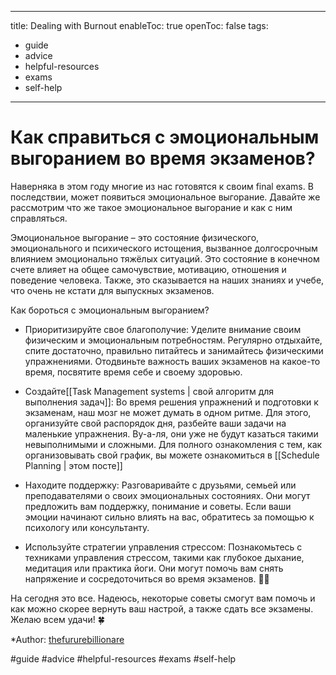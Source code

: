 
---
title: Dealing with Burnout
enableToc: true
openToc: false
tags:
- guide 
- advice 
- helpful-resources
- exams
- self-help
---

# Как справиться с эмоциональным выгоранием во время экзаменов?
Наверняка в этом году многие из нас готовятся к своим final exams. В последствии, может появиться эмоциональное выгорание. Давайте же рассмотрим что же такое эмоциональное выгорание и как с ним справляться.

Эмоциональное выгорание – это состояние физического, эмоционального и психического истощения, вызванное долгосрочным влиянием эмоционально тяжёлых ситуаций. Это состояние в конечном счете влияет на общее самочувствие, мотивацию, отношения и поведение человека. Также, это сказывается на наших знаниях и учебе, что очень не кстати для выпускных экзаменов.

Как бороться с эмоциональным выгоранием?
- Приоритизируйте свое благополучие: Уделите внимание своим физическим и эмоциональным потребностям. Регулярно отдыхайте, спите достаточно, правильно питайтесь и занимайтесь физическими упражнениями. Отодвиньте важность ваших экзаменов на какое-то время, посвятите время себе и своему здоровью.

- Создайте[[Task Management systems | свой алгоритм для выполнения задач]]: Во время решения упражнений и подготовки к экзаменам, наш мозг не может думать в одном ритме. Для этого, организуйте свой распорядок дня, разбейте ваши задачи на маленькие упражнения. Ву-а-ля, они уже не будут казаться такими невыполнимыми и сложными. Для полного ознакомления с тем, как организовывать свой график, вы можете ознакомиться в [[Schedule Planning | этом посте]]
- Находите поддержку: Разговаривайте с друзьями, семьей или преподавателями о своих эмоциональных состояниях. Они могут предложить вам поддержку, понимание и советы. Если ваши эмоции начинают сильно влиять на вас, обратитесь за помощью к психологу или консультанту.

- Используйте стратегии управления стрессом: Познакомьтесь с техниками управления стрессом, такими как глубокое дыхание, медитация или практика йоги. Они могут помочь вам снять напряжение и сосредоточиться во время экзаменов. 🧘🏽

На сегодня это все. Надеюсь, некоторые советы смогут вам помочь и как можно скорее вернуть ваш настрой, а также сдать все экзамены. Желаю всем удачи! 🍀


*Author: [thefururebillionare](https://t.me/thefururebillionare)

#guide 
#advice 
#helpful-resources
#exams
#self-help

